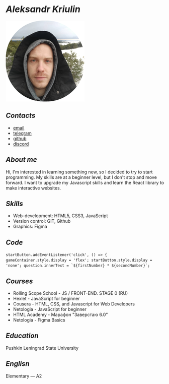# _Aleksandr Kriulin_
![](/avatar/foto.png "avatar")

## _Contacts_
* [email](aleksandrkriulin493@gmail.com)
* [telegram](https://t.me/aleksander)
* [github](https://discord.com/channels/516715744646660106/@home)
* [discord](https://github.com/aleksandr2639)

## _About me_
Hi, I'm interested in learning something new, so I decided to try to start programming. My skills are at a beginner level, but I don't stop and move forward. I want to upgrade my Javascript skills and learn the React library to make interactive websites.

## _Skills_
* Web-development: HTML5, CSS3, JavaScript
* Version control: GIT, Github
* Graphics: Figma

## _Code_
```startButton.addEventListener('click', () => { gameContainer.style.display = 'flex'; startButton.style.display = 'none'; question.innerText = `${firstNumber} * ${secondNumber}`;```

## _Courses_
* Rolling Scope School - JS / FRONT-END. STAGE 0 (RU)
* Hexlet - JavaScript for beginner
* Cousera - HTML, CSS, and Javascript for Web Developers
* Netologia - JavaScript for beginner
* HTML Academy - Марафон "Заверстаю 6.0"
* Netologia - Figma Basics

## _Education_
Pushkin Leningrad State University

## _Englisn_
Elementary — A2


